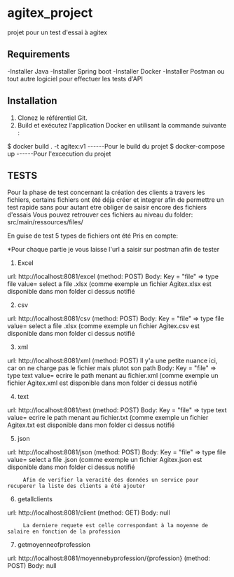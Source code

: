 # agitex_project
projet pour un test d'essai à agitex

## Requirements
-Installer Java
-Installer Spring boot
-Installer Docker
-Installer Postman ou tout autre logiciel pour effectuer les tests d'API

## Installation
1. Clonez le référentiel Git.
2. Build et exécutez l'application Docker en utilisant la commande suivante :

  $ docker build . -t agitex:v1     ------Pour le build du projet
  $ docker-compose up               ------Pour l'excecution du projet 

## TESTS
 Pour la phase de test concernant la création des clients a travers les fichiers, certains fichiers ont été déja créer et integrer afin de permettre un test rapide sans pour autant etre obliger de saisir encore des fichiers d'essais
 Vous pouvez retrouver ces fichiers au niveau du folder: src/main/ressources/files/
 
 En guise de test 5 types de fichiers ont été Pris en compte:
 
 *Pour chaque partie je vous laisse l'url a saisir sur postman afin de tester
 
  1. Excel
  
  url: http://localhost:8081/excel (method: POST)
  Body: Key = "file" => type file
       value= select a file .xlsx (comme exemple un fichier Agitex.xlsx est disponible dans mon folder ci dessus notifié
  
  2. csv
  
  url: http://localhost:8081/csv (method: POST)
  Body: Key = "file" => type file
       value= select a file .xlsx (comme exemple un fichier Agitex.csv est disponible dans mon folder ci dessus notifié
       
  3. xml
  
  url: http://localhost:8081/xml (method: POST)
  Il y'a une petite nuance ici, car on ne charge pas le fichier mais plutot son path
  Body: Key = "file" => type text
       value= ecrire le path menant au fichier.xml (comme exemple un fichier Agitex.xml est disponible dans mon folder ci dessus notifié
  
  4. text
  
  url: http://localhost:8081/text (method: POST)
  Body: Key = "file" => type text
       value= ecrire le path menant au fichier.txt (comme exemple un fichier Agitex.txt est disponible dans mon folder ci dessus notifié
  
  5. json
  
  url: http://localhost:8081/json (method: POST)
  Body: Key = "file" => type file
       value= select a file .json (comme exemple un fichier Agitex.json est disponible dans mon folder ci dessus notifié
       
         Afin de verifier la veracité des données un service pour recuperer la liste des clients a été ajouter
  
  6. getallclients
  
  url: http://localhost:8081/client (method: GET)
  Body: null
  
         La derniere requete est celle correspondant à la moyenne de salaire en fonction de la profession
         
   7. getmoyenneofprofession
   
  url: http://localhost:8081/moyennebyprofession/{profession} (method: POST)
  Body: null

